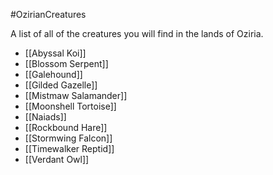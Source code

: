 #OzirianCreatures

A list of all of the creatures you will find in the lands of Oziria.

- [[Abyssal Koi]]
- [[Blossom Serpent]]
- [[Galehound]]
- [[Gilded Gazelle]]
- [[Mistmaw Salamander]]
- [[Moonshell Tortoise]]
- [[Naiads]]
- [[Rockbound Hare]]
- [[Stormwing Falcon]]
- [[Timewalker Reptid]]
- [[Verdant Owl]]
